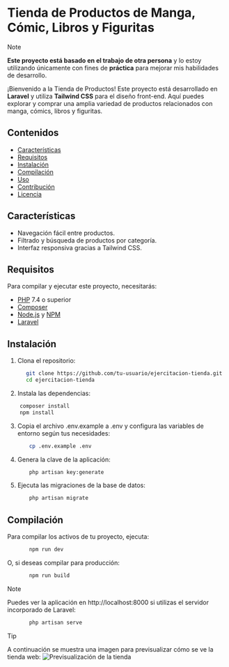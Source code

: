 # Tienda de Productos de Manga, Cómic, Libros y Figuritas

>[!NOTE]
> **Este proyecto está basado en el trabajo de otra persona** y lo estoy utilizando únicamente con fines de **práctica** para mejorar mis habilidades de desarrollo.

¡Bienvenido a la Tienda de Productos! Este proyecto está desarrollado en **Laravel** y utiliza **Tailwind CSS** para el diseño front-end. Aquí puedes explorar y comprar una amplia variedad de productos relacionados con manga, cómics, libros y figuritas.


## Contenidos

- [Características](#características)
- [Requisitos](#requisitos)
- [Instalación](#instalación)
- [Compilación](#compilación)
- [Uso](#uso)
- [Contribución](#contribución)
- [Licencia](#licencia)

## Características

- Navegación fácil entre productos.
- Filtrado y búsqueda de productos por categoría.
- Interfaz responsiva gracias a Tailwind CSS.

## Requisitos

Para compilar y ejecutar este proyecto, necesitarás:

- [PHP](https://www.php.net/) 7.4 o superior
- [Composer](https://getcomposer.org/)
- [Node.js](https://nodejs.org/) y [NPM](https://www.npmjs.com/)
- [Laravel](https://laravel.com/docs)

## Instalación
1. Clona el repositorio:
 ```sh
       git clone https://github.com/tu-usuario/ejercitacion-tienda.git
       cd ejercitacion-tienda

```
2. Instala las dependencias:
 ```sh
     composer install
     npm install
```
3. Copia el archivo .env.example a .env y configura las variables de entorno según tus necesidades:
```sh
       cp .env.example .env
```
4. Genera la clave de la aplicación:
```sh
       php artisan key:generate
```
5. Ejecuta las migraciones de la base de datos:
```sh
       php artisan migrate
```    



## Compilación
Para compilar los activos de tu proyecto, ejecuta:
```sh
       npm run dev
```
O, si deseas compilar para producción:
```sh
       npm run build
```

       
>[!NOTE]
>Puedes ver la aplicación en http://localhost:8000 si utilizas el servidor incorporado de Laravel:
```sh
       php artisan serve
```

>[!TIP]
>A continuación se muestra una imagen para previsualizar cómo se ve la tienda web:
>![Previsualización de la tienda](https://github.com/WindyD2021/ejercitacion2/blob/main/Screenshot%202024-10-14%20at%2010-14-06%20Tienda%20Panini%20Argentina.png)


